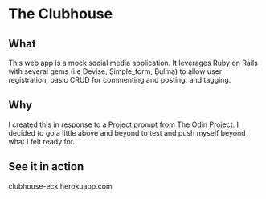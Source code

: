# The Clubhouse

## What
This web app is a mock social media application. It leverages Ruby on Rails with several gems (i.e Devise, Simple_form, Bulma) to allow user registration, basic CRUD for commenting and posting, and tagging.

## Why
I created this in response to a Project prompt from The Odin Project. I decided to go a little above and beyond to test and push myself beyond what I felt ready for.

## See it in action
clubhouse-eck.herokuapp.com